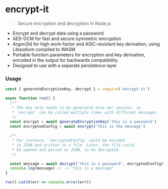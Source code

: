 # encrypt-it

> Secure encryption and decryption in Node.js

- Encrypt and decrypt data using a password
- AES-GCM for fast and secure symmetric encryption
- Argon2Id for high work-factor and ASIC-resistant key derivation, using Libsodium compiled to WASM
- Portable function parameters for encryption and key derivation, encoded in the output for backwards compatibility
- Designed to use with a separate persistence layer

### Usage

```js
const { generateEncryptionKey, decrypt } = require('encrypt-it')

async function run() {
  /**
   * The key only needs to be generated once per session, so
   * `encrypt` can be called multiple times with different messages
   */
  const encrypt = await generateEncryptionKey('this is a password')
  const encryptedConfig = await encrypt('this is the message')

  /**
   * For instance, `encryptedConfig` could be encoded
   * in JSON and written to a file. Later, the file could
   * be opened and parsed as JSON, to be decrypted.
   */

  const message = await decrypt('this is a password', encryptedConfig)
  console.log(message) // -> "this is a message"
}

run().catch(err => console.error(err))
```
